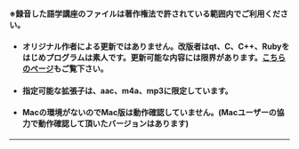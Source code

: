 ####    ※録音した語学講座のファイルは著作権法で許されている範囲内でご利用ください。          

- #### オリジナル作者による更新ではありません。改版者はqt、C、C++、Rubyをはじめプログラムは素人です。更新可能な内容には限界があります。[こちらのページ](https://github.com/CSReviser/CS-English/wiki/類似アプリ)もご覧下さい。

- #### 指定可能な拡張子は、aac、m4a、mp3に限定しています。

- #### Macの環境がないのでMac版は動作確認していません。(Macユーザーの協力で動作確認して頂いたバージョンはあります)             


*** 
 <link rel="shortcut icon" type="image/x-icon" href="https://avatars.githubusercontent.com/u/46049273?v=4">
 <meta name="twitter:image:src" content="https://avatars.githubusercontent.com/u/46049273?v=4">
